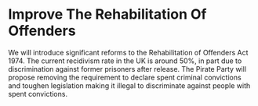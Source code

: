 Improve The Rehabilitation Of Offenders
=======================================

We will introduce significant reforms to the Rehabilitation of Offenders 
Act 1974. The current recidivism rate in the UK is around 50%, in part 
due to discrimination against former prisoners after release. The Pirate 
Party will propose removing the requirement to declare spent criminal 
convictions and toughen legislation making it illegal to discriminate 
against people with spent convictions.  